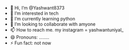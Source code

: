 - 👋 Hi, I’m @Yashwant8373
- 👀 I’m interested in tech 
- 🌱 I’m currently learning python
- 💞️ I’m looking to collaborate with amyone 
- 📫 How to reach me. my instagram = yashwantuniyal_
- 😄 Pronouns: ........
- ⚡ Fun fact: not now 

<!---
Yashwant8373/Yashwant8373 is a ✨ special ✨ repository because its `README.md` (this file) appears on your GitHub profile.
You can click the Preview link to take a look at your changes.
--->

